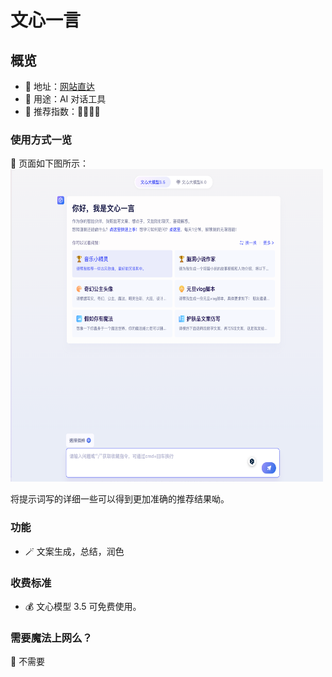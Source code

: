 # 文心一言

##  概览
- 👋 地址：[网站直达](https://yiyan.baidu.com)
- 🔧 用途：AI 对话工具
- 👯 推荐指数：🌟🌟🌟🌟

###  使用方式一览
👀 页面如下图所示：
<img src="/imgs/yiyan_image.png" width="500" height="500"/>

将提示词写的详细一些可以得到更加准确的推荐结果呦。

###  功能
- 🪄 文案生成，总结，润色

###  收费标准
- 💰 文心模型 3.5 可免费使用。

###  需要魔法上网么？
🙅 不需要

